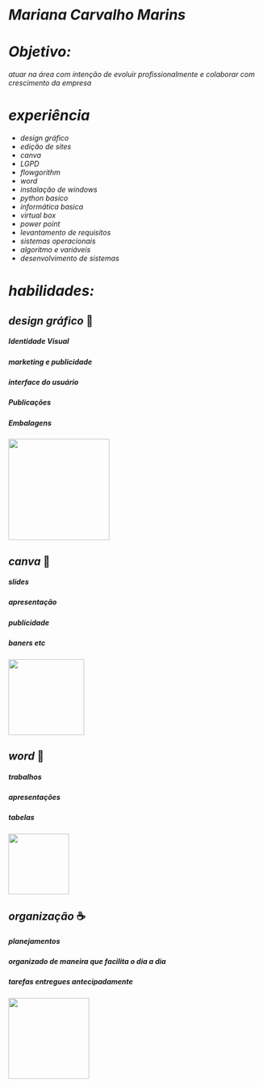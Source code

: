 # *Mariana Carvalho Marins*

# *Objetivo:*
 _atuar na área com intenção de evoluir profissionalmente e colaborar com  crescimento da empresa_



# *experiência*

* _design gráfico_
* _edição de sites_
* _canva_
* _LGPD_
* _flowgorithm_
* _word_
* _instalação de windows_
* _python basico_
* _informática basica_
* _virtual box_
* _power point_
* _levantamento de requisitos_
* _sistemas operacionais_
* _algoritmo e variáveis_
* _desenvolvimento de sistemas_


# *habilidades:*

## *design gráfico* :art:

##### Identidade Visual <h5>
##### marketing e publicidade <h5>
##### interface do usuário <h5>
##### *Publicações* <h5>
##### *Embalagens* <h5>

<img src="https://static.vecteezy.com/ti/vetor-gratis/p1/5570693-designer-grafico-digital-ferramenta-desenho-top-view-design-plano-ilustracao-vetor.jpg" wdth="200px" height="200px">


## *canva*  :triangular_ruler:
##### slides <h5>
##### apresentação <h5>
##### publicidade <h5>
##### baners etc <h5>

<img src="https://content-management-files.canva.com/4a05e376-f33b-4eb5-ae89-a68bdb1cf5fe/1200x6272x.png" wdth="100px" height="150px">

## *word* :calendar:
##### trabalhos <h5>
##### apresentações <h5>
##### tabelas <h5>

<img src="https://encrypted-tbn0.gstatic.com/images?q=tbn:ANd9GcT8PN39yPqRJMSNhAeSKn7zptkv7CpzNZwWwg&s" wdth="100px" height="120px">

## *organização* :coffee:
##### planejamentos <h5>
##### organizado de maneira que facilita o dia a dia <h5>
##### tarefas entregues antecipadamente <h5>

<img src="https://encrypted-tbn0.gstatic.com/images?q=tbn:ANd9GcT1HodtzMaUjBjVAj06J798_UJpiRrRcp542Q&s" wdth="200px" height="160px">

